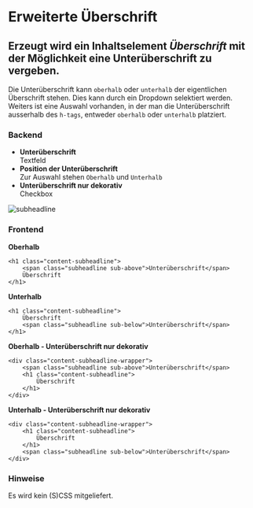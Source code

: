 # Erweiterte Überschrift  
## Erzeugt wird ein Inhaltselement *Überschrift* mit der Möglichkeit eine Unterüberschrift zu vergeben.  
Die Unterüberschrift kann `oberhalb` oder `unterhalb` der eigentlichen Überschrift stehen. Dies kann durch ein Dropdown selektiert werden.  
Weiters ist eine Auswahl vorhanden, in der man die Unterüberschrift ausserhalb des `h-tags`, entweder `oberhalb` oder `unterhalb` platziert.  

### Backend  
- **Unterüberschrift**  
Textfeld
- **Position der Unterüberschrift**  
Zur Auswahl stehen `Oberhalb` und `Unterhalb`
- **Unterüberschrift nur dekorativ**  
Checkbox

![subheadline](https://github.com/user-attachments/assets/e20a2d13-9df6-4c2f-b066-7b98f6850e7e)


### Frontend  
**Oberhalb**  
```
<h1 class="content-subheadline">
    <span class="subheadline sub-above">Unterüberschrift</span>
    Überschrift
</h1>
```
**Unterhalb**  
```
<h1 class="content-subheadline">
    Überschrift
    <span class="subheadline sub-below">Unterüberschrift</span>
</h1>
```  
**Oberhalb - Unterüberschrift nur dekorativ**  
```
<div class="content-subheadline-wrapper">
    <span class="subheadline sub-above">Unterüberschrift</span>
    <h1 class="content-subheadline">
        Überschrift
    </h1>
</div>
```
**Unterhalb - Unterüberschrift nur dekorativ**  
```
<div class="content-subheadline-wrapper">
    <h1 class="content-subheadline">
        Überschrift
    </h1>
    <span class="subheadline sub-below">Unterüberschrift</span>
</div>
```  
### Hinweise  
Es wird kein (S)CSS mitgeliefert.
